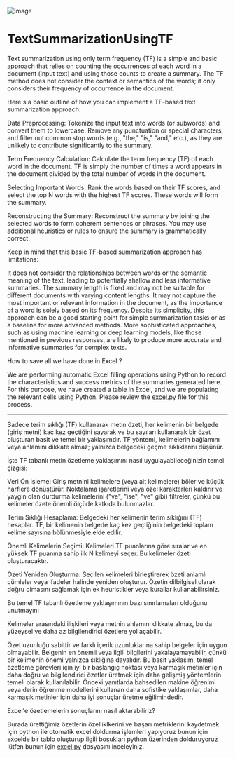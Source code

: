 ![image](https://github.com/anilkus/TextSummarizationUsingTF/assets/16832969/098d44b2-d961-4f45-9082-34df6cb455b4)

# TextSummarizationUsingTF
Text summarization using only term frequency (TF) is a simple and basic approach that relies on counting the occurrences of each word in a document (input text) and using those counts to create a summary. The TF method does not consider the context or semantics of the words; it only considers their frequency of occurrence in the document.

Here's a basic outline of how you can implement a TF-based text summarization approach:

Data Preprocessing: Tokenize the input text into words (or subwords) and convert them to lowercase. Remove any punctuation or special characters, and filter out common stop words (e.g., "the," "is," "and," etc.), as they are unlikely to contribute significantly to the summary.

Term Frequency Calculation: Calculate the term frequency (TF) of each word in the document. TF is simply the number of times a word appears in the document divided by the total number of words in the document.

Selecting Important Words: Rank the words based on their TF scores, and select the top N words with the highest TF scores. These words will form the summary.

Reconstructing the Summary: Reconstruct the summary by joining the selected words to form coherent sentences or phrases. You may use additional heuristics or rules to ensure the summary is grammatically correct.

Keep in mind that this basic TF-based summarization approach has limitations:

It does not consider the relationships between words or the semantic meaning of the text, leading to potentially shallow and less informative summaries.
The summary length is fixed and may not be suitable for different documents with varying content lengths.
It may not capture the most important or relevant information in the document, as the importance of a word is solely based on its frequency.
Despite its simplicity, this approach can be a good starting point for simple summarization tasks or as a baseline for more advanced methods. More sophisticated approaches, such as using machine learning or deep learning models, like those mentioned in previous responses, are likely to produce more accurate and informative summaries for complex texts.

How to save all we have done in Excel ? 

We are performing automatic Excel filling operations using Python to record the characteristics and success metrics of the summaries generated here. For this purpose, we have created a table in Excel, and we are populating the relevant cells using Python. Please review the <a href="https://github.com/anilkus/TextSummarizationUsingTF/blob/main/excel.py">excel.py</a> file for this process.

--------------------------------------------------------------------------------------------------------------

Sadece terim sıklığı (TF) kullanarak metin özeti, her kelimenin bir belgede (giriş metni) kaç kez geçtiğini sayarak ve bu sayıları kullanarak bir özet oluşturan basit ve temel bir yaklaşımdır. TF yöntemi, kelimelerin bağlamını veya anlamını dikkate almaz; yalnızca belgedeki geçme sıklıklarını düşünür.

İşte TF tabanlı metin özetleme yaklaşımını nasıl uygulayabileceğinizin temel çizgisi:

Veri Ön İşleme: Giriş metnini kelimelere (veya alt kelimelere) böler ve küçük harflere dönüştürür. Noktalama işaretlerini veya özel karakterleri kaldırır ve yaygın olan durdurma kelimelerini ("ve", "ise", "ve" gibi) filtreler, çünkü bu kelimeler özete önemli ölçüde katkıda bulunmazlar.

Terim Sıklığı Hesaplama: Belgedeki her kelimenin terim sıklığını (TF) hesaplar. TF, bir kelimenin belgede kaç kez geçtiğinin belgedeki toplam kelime sayısına bölünmesiyle elde edilir.

Önemli Kelimelerin Seçimi: Kelimeleri TF puanlarına göre sıralar ve en yüksek TF puanına sahip ilk N kelimeyi seçer. Bu kelimeler özeti oluşturacaktır.

Özeti Yeniden Oluşturma: Seçilen kelimeleri birleştirerek özeti anlamlı cümleler veya ifadeler halinde yeniden oluşturur. Özetin dilbilgisel olarak doğru olmasını sağlamak için ek heuristikler veya kurallar kullanabilirsiniz.

Bu temel TF tabanlı özetleme yaklaşımının bazı sınırlamaları olduğunu unutmayın:

Kelimeler arasındaki ilişkileri veya metnin anlamını dikkate almaz, bu da yüzeysel ve daha az bilgilendirici özetlere yol açabilir.

Özet uzunluğu sabittir ve farklı içerik uzunluklarına sahip belgeler için uygun olmayabilir.
Belgenin en önemli veya ilgili bilgilerini yakalayamayabilir, çünkü bir kelimenin önemi yalnızca sıklığına dayalıdır.
Bu basit yaklaşım, temel özetleme görevleri için iyi bir başlangıç noktası veya karmaşık metinler için daha doğru ve bilgilendirici özetler üretmek için daha gelişmiş yöntemlerin temeli olarak kullanılabilir. Önceki yanıtlarda bahsedilen makine öğrenimi veya derin öğrenme modellerini kullanan daha sofistike yaklaşımlar, daha karmaşık metinler için daha iyi sonuçlar üretme eğilimindedir.

Excel'e özetlemelerin sonuçlarını nasıl aktarabiliriz? 

Burada ürettiğimiz özetlerin özelliklkerini ve başarı metriklerini kaydetmek için python ile otomatik excel doldurma işlemleri yapıyoruz bunun için excelde bir tablo oluşturup ilgili boşukları python üzerinden dolduruyoruz lütfen bunun için <a href="https://github.com/anilkus/TextSummarizationUsingTF/blob/main/excel.py">excel.py</a> dosyasını inceleyiniz.
